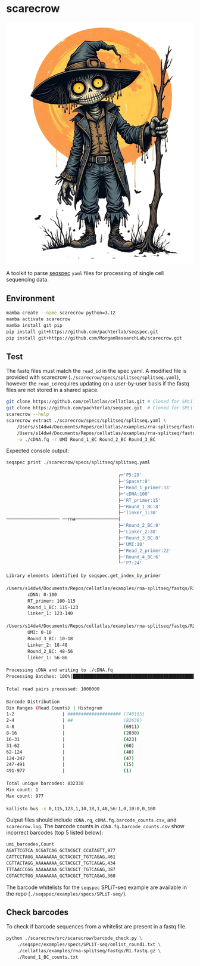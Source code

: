 # scarecrow

![scarecrow](img/scarecrow.png)

A toolkit to parse [seqspec](https://github.com/pachterlab/seqspec) `yaml` files for processing of single cell sequencing data.

## Environment
```bash
mamba create --name scarecrow python=3.12
mamba activate scarecrow
mamba install git pip
pip install git+https://github.com/pachterlab/seqspec.git
pip install git+https://github.com/MorganResearchLab/scarecrow.git
```

## Test
The fastq files must match the `read_id` in the spec.yaml. A modified file is provided with scarecrow (`./scarecrow/specs/splitseq/splitseq.yaml`), however the `read_id` requires updating on a user-by-user basis if the fastq files are not stored in a shared space.

```bash
git clone https://github.com/cellatlas/cellatlas.git # Cloned for SPLiTSeq example fastq files
git clone https://github.com/pachterlab/seqspec.git  # Cloned for SPLiTSeq v0.3.0 spec.yaml
scarecrow --help
scarecrow extract ./scarecrow/specs/splitseq/splitseq.yaml \
    /Users/s14dw4/Documents/Repos/cellatlas/examples/rna-splitseq/fastqs/R1.fastq.gz \
    /Users/s14dw4/Documents/Repos/cellatlas/examples/rna-splitseq/fastqs/R2.fastq.gz \
    -o ./cDNA.fq -r UMI Round_1_BC Round_2_BC Round_3_BC 
```

Expected console output:

```bash
seqspec print ./scarecrow/specs/splitseq/splitseq.yaml

                                          ┌─'P5:29'
                                          ├─'Spacer:8'
                                          ├─'Read_1_primer:33'
                                          ├─'cDNA:100'
                                          ├─'RT_primer:15'
                                          ├─'Round_1_BC:8'
                                          ├─'linker_1:30'
──────────────────── ──rna────────────────┤
                                          ├─'Round_2_BC:8'
                                          ├─'Linker_2:30'
                                          ├─'Round_3_BC:8'
                                          ├─'UMI:10'
                                          ├─'Read_2_primer:22'
                                          ├─'Round_4_BC:6'
                                          └─'P7:24'

Library elements identified by seqspec.get_index_by_primer

/Users/s14dw4/Documents/Repos/cellatlas/examples/rna-splitseq/fastqs/R1.fastq.gz
        cDNA: 0-100
        RT_primer: 100-115
        Round_1_BC: 115-123
        linker_1: 123-140

/Users/s14dw4/Documents/Repos/cellatlas/examples/rna-splitseq/fastqs/R2.fastq.gz
        UMI: 0-10
        Round_3_BC: 10-18
        Linker_2: 18-48
        Round_2_BC: 48-56
        linker_1: 56-86

Processing cDNA and writing to ./cDNA.fq
Processing Batches: 100%|███████████████████████████████████████████████████████████████████████████████████████████████████████| 1000/1000 [00:05<00:00, 187.04it/s]

Total read pairs processed: 1000000

Barcode Distribution
Bin Ranges (Read Counts) | Histogram
1-2                  | #################### (740165)
2-4                  | ##                   (82638)
4-8                  |                      (6911)
8-16                 |                      (2030)
16-31                |                      (423)
31-62                |                      (60)
62-124               |                      (40)
124-247              |                      (47)
247-491              |                      (15)
491-977              |                      (1)

Total unique barcodes: 832330
Min count: 1
Max count: 977

kallisto bus -x 0,115,123,1,10,18,1,48,56:1,0,10:0,0,100
```

Output files should include `cDNA.rq`, `cDNA.fq.barcode_counts.csv`, and `scarecrow.log`. The barcode counts in `cDNA.fq.barcode_counts.csv` show incorrect barcodes (top 5 listed below):

```bash
umi_barcodes,Count
AGATTCGTCA_ACGATCAG_GCTACGCT_CCATAGTT,977
CATTCCTAGG_AAAAAAAA_GCTACGCT_TGTCAGAG,461
CGTTACTAGG_AAAAAAAA_GCTACGCT_TGTCAGAG,434
TTTAACCCGG_AAAAAAAA_GCTACGCT_TGTCAGAG,387
CGTACTCTGG_AAAAAAAA_GCTACGCT_TGTCAGAG,360
```

The barcode whitelists for the `seqspec` SPLiT-seq example are available in the repo (`./seqspec/examples/specs/SPLiT-seq/`).


## Check barcodes
To check if barcode sequences from a whitelist are present in a fastq file.

```bash
python ./scarecrow/src/scarecrow/barcode_check.py \
    ./seqspec/examples/specs/SPLiT-seq/onlist_round1.txt \
    ./cellatlas/examples/rna-splitseq/fastqs/R1.fastq.gz \
    ./Round_1_BC_counts.txt
```

